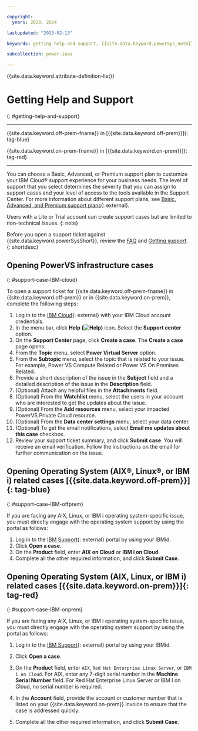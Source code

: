 ```yaml
---

copyright:
  years: 2023, 2024

lastupdated: "2025-02-13"

keywords: getting help and support, {{site.data.keyword.powerSys_notm}} as a service, private cloud, terminology, video, how-to, help and support, support ticket, faq, create new case

subcollection: power-iaas

---
```


{{site.data.keyword.attribute-definition-list}}

# Getting Help and Support
{: #getting-help-and-support}

---

{{site.data.keyword.off-prem-fname}} in [{{site.data.keyword.off-prem}}]{: tag-blue}


{{site.data.keyword.on-prem-fname}} in [{{site.data.keyword.on-prem}}]{: tag-red}


---

You can choose a Basic, Advanced, or Premium support plan to customize your IBM Cloud&reg; support experience for your business needs. The level of support that you select determines the severity that you can assign to support cases and your level of access to the tools available in the Support Center. For more information about different support plans, see [Basic, Advanced, and Premium support plans](https://cloud.ibm.com/docs/get-support?topic=get-support-support-plans){: external}.

Users with a Lite or Trial account can create support cases but are limited to non-technical issues.
{: note}

Before you open a support ticket against {{site.data.keyword.powerSysShort}}, review the [FAQ](/docs/power-iaas?topic=power-iaas-powervs-faqs) and [Getting support](/docs/get-support?topic=get-support-using-avatar&interface=ui).
{: shortdesc}

## Opening PowerVS infrastructure cases
{: #support-case-IBM-cloud}


To open a support ticket for {{site.data.keyword.off-prem-fname}} in {{site.data.keyword.off-prem}} or in {{site.data.keyword.on-prem}}, complete the following steps:

1. Log in to the [IBM Cloud](https://cloud.ibm.com/catalog){: external} with your IBM Cloud account credentials.
2. In the menu bar, click **Help (![Help](../icons/help.svg "Help"))** icon. Select the **Support center** option.
3. On the **Support Center** page, click **Create a case**.
       The **Create a case** page opens.
4. From the **Topic** menu, select **Power Virtual Server** option.
5. From the **Subtopic** menu, select the topic that is related to your issue. For example, Power VS Compute Related or Power VS On Premises Related.
6. Provide a short description of the issue in the **Subject** field and a detailed description of the issue in the **Description** field.
7. (Optional) Attach any helpful files in the **Attachments** field.
8. (Optional) From the **Watchlist** menu, select the users in your account who are interested to get the updates about the issue.
9.  (Optional) From the **Add resources** menu, select your impacted PowerVS Private Cloud resource.
10. (Optional) From the **Data center settings** menu, select your data center.
11. (Optional) To get the email notifications, select **Email me updates about this case** checkbox.
12. Review your support ticket summary, and click **Submit case**.
        You will receive an email verification. Follow the instructions on the email for further communication on the issue.



## Opening Operating System (AIX&reg;, Linux&reg;, or IBM i) related cases [{{site.data.keyword.off-prem}}]{: tag-blue}
{: #support-case-IBM-offprem}

If you are facing any AIX, Linux, or IBM i operating system-specific issue, you must directly engage with the operating system support by using the portal as follows:

1. Log in to the [IBM Support](https://www.ibm.com/mysupport/s/?language=en_US){: external} portal by using your IBMid.
2. Click **Open a case**.
3. On the **Product** field, enter **AIX on Cloud** or **IBM i on Cloud**.
4. Complete all the other required information, and click **Submit Case**.



## Opening Operating System (AIX, Linux, or IBM i) related cases [{{site.data.keyword.on-prem}}]{: tag-red}
{: #support-case-IBM-onprem}

If you are facing any AIX, Linux, or IBM i operating system-specific issue, you must directly engage with the operating system support by using the portal as follows:

1. Log in to the [IBM Support](https://www.ibm.com/mysupport/s/?language=en_US){: external} portal by using your IBMid.

2. Click **Open a case**.

3. On the **Product** field, enter `AIX`, `Red Hat Enterprise Linux Server`, or `IBM i on Cloud`.
    For AIX, enter any 7-digit serial number in the **Machine Serial Number** field. For Red Hat Enterprise Linux Server or IBM I on Cloud, no serial number is required.

4. In the **Account** field, provide the account or customer number that is listed on your {{site.data.keyword.on-prem}} invoice to ensure that the case is addressed quickly.

5. Complete all the other required information, and click **Submit Case**.

